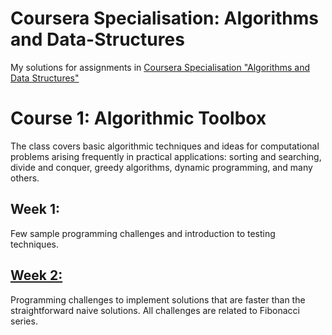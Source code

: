 # Coursera Specialisation: Algorithms and Data-Structures
My solutions for assignments in [Coursera Specialisation "Algorithms and Data Structures"]("https://www.coursera.org/specializations/data-structures-algorithms")


# Course 1: Algorithmic Toolbox
The class covers basic algorithmic techniques and ideas for computational problems arising frequently in practical applications: sorting and searching, divide and conquer, greedy algorithms, dynamic programming, and many others. 

 ## Week 1: 
 Few sample programming challenges and introduction to testing techniques. 

 ## [Week 2:](https://github.com/gitvino/Coursera-Specialisation-Algorithms-and-Data-Structures/tree/master/1_Algorithmic_Toolbox/week2_algorithmic_warmup "Week 2")
 Programming challenges to implement solutions that are faster than the straightforward naive solutions. All challenges are related to Fibonacci series. 
